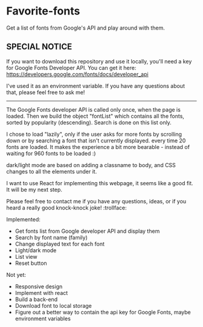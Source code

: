 # Favorite-fonts
Get a list of fonts from Google's API and play around with them.

## SPECIAL NOTICE

If you want to download this repository and use it locally, you'll need a key for Google Fonts Developer API.
You can get it here: https://developers.google.com/fonts/docs/developer_api

I've used it as an environment variable. If you have any questions about that, please feel free to ask me!


-------------------------------------------------------------------------------------------------

The Google Fonts developer API is called only once, when the page is loaded. Then we build the object "fontList" which contains all the fonts, sorted by popularity (descending).
Search is done on this list only.

I chose to load "lazily", only if the user asks for more fonts by scrolling down or by searching a font that isn't currently displayed. every time 20 fonts are loaded. It makes the experience a bit more bearable - instead of waiting for 960 fonts to be loaded :)

dark/light mode are based on adding a classname to body, and CSS changes to all the elements under it.

I want to use React for implementing this webpage, it seems like a good fit. It will be my next step.

Please feel free to contact me if you have any questions, ideas, or if you heard a really good knock-knock joke! :trollface:


Implemented:
- Get fonts list from Google developer API and display them
- Search by font name (family)
- Change displayed text for each font
- Light/dark mode
- List view
- Reset button

Not yet:
- Responsive design
- Implement with react
- Build a back-end
- Download font to local storage
- Figure out a better way to contain the api key for Google Fonts, maybe environment variables
